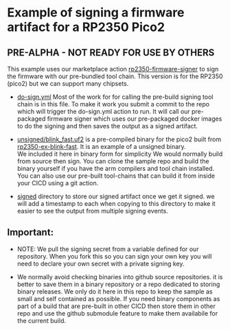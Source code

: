 # Example of signing a firmware artifact for a RP2350 Pico2
## PRE-ALPHA - NOT READY FOR USE BY OTHERS

This example uses our marketplace action 
[rp2350-firmware-signer](https://github.com/marketplace/actions/rp2350-firmware-signer)
to sign the firmware with our pre-bundled tool chain. This
version is for the RP2350 (pico2) but we can support many chipsets.

* [do-sign.yml](.github/workflows/do-sign.yml)
  Most of the work for for calling the pre-build signing 
  tool chain is in this file.  To make it work you submit a
  commit to the repo which will trigger the do-sign.yml action
  to run. It will call our pre-packaged firmware signer which 
  uses our pre-packaged docker images to do the signing and 
  then saves the output as a signed artifact.    

* [unsigned/blink_fast.uf2](unsigned/blink_fast.uf2)
  is a pre-compiled binary for the pico2 built from 
  [rp2350-ex-blink-fast](https://github.com/immutaverse/rp2350-ex-blink-fast).  It is an example of a unsigned binary.  
  We included it here in binary form for simplicity 
  We would normally build from source then sign.  You can clone
  the sample repo and build the binary yourself if you have 
  the arm compilers and tool chain installed.  You can also 
  use our pre-built tool-chains that can build it from inside your
  CICD using a git action. 

* [signed](signed) directory to store our signed artifact
  once we get it signed.  we will add a timestamp to each
  when copying to this directory to make it easier to 
  see the output from multiple signing events. 



## Important: 
* NOTE: We pull the signing secret from a variable defined for our 
  repository.  When you fork this so you can sign your own key
  you will need to declare your own secret with a private signing 
  key. 

* We normally avoid checking binaries into github source repositories.
  it is better to save them in a binary repository or a repo 
  dedicated to storing binary releases.  We only do it here in
  this repo to keep the sample as small and self contained 
  as possible.  If you need binary components as part of a build
  that are pre-built in other CICD then store them in other repo
  and use the github submodule feature to make them availabile
  for the current build.




